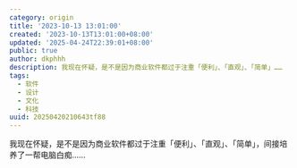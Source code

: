 ```yaml
---
category: origin
title: '2023-10-13 13:01:00'
created: '2023-10-13T13:01:00+08:00'
updated: '2025-04-24T22:39:01+08:00'
public: true
author: dkphhh
description: 我现在怀疑，是不是因为商业软件都过于注重「便利」、「直观」、「简单」……
tags:
  - 软件
  - 设计
  - 文化
  - 科技
uuid: 20250420210643tf88
---
```


我现在怀疑，是不是因为商业软件都过于注重「便利」、「直观」、「简单」，间接培养了一帮电脑白痴……
